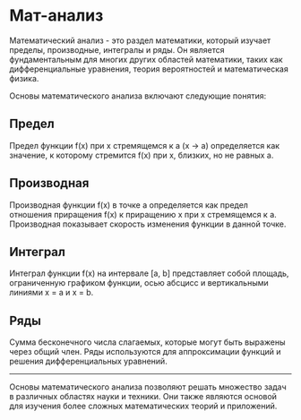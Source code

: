 # Мат-анализ

Математический анализ - это раздел математики, который изучает пределы, производные, интегралы и ряды. Он является фундаментальным для многих других областей математики, таких как дифференциальные уравнения, теория вероятностей и математическая физика.

Основы математического анализа включают следующие понятия:

## Предел

Предел функции f(x) при x стремящемся к a (x → a) определяется как значение, к которому стремится f(x) при x, близких, но не равных a.

## Производная

Производная функции f(x) в точке a определяется как предел отношения приращения f(x) к приращению x при x стремящемся к a. Производная показывает скорость изменения функции в данной точке.

## Интеграл

Интеграл функции f(x) на интервале [a, b] представляет собой площадь, ограниченную графиком функции, осью абсцисс и вертикальными линиями x = a и x = b.

## Ряды

Cумма бесконечного числа слагаемых, которые могут быть выражены через общий член. Ряды используются для аппроксимации функций и решения дифференциальных уравнений.

-------------------------

Основы математического анализа позволяют решать множество задач в различных областях науки и техники. Они также являются основой для изучения более сложных математических теорий и приложений.
